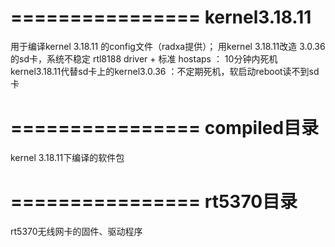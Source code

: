 ================
kernel3.18.11
================
用于编译kernel 3.18.11 的config文件（radxa提供）；
用kernel 3.18.11改造 3.0.36的sd卡，系统不稳定
rtl8188 driver + 标准 hostaps ： 10分钟内死机
kernel3.18.11代替sd卡上的kernel3.0.36 ：不定期死机，软启动reboot读不到sd卡
   
================
compiled目录 
================
kernel 3.18.11下编译的软件包


================
rt5370目录
================
rt5370无线网卡的固件、驱动程序
